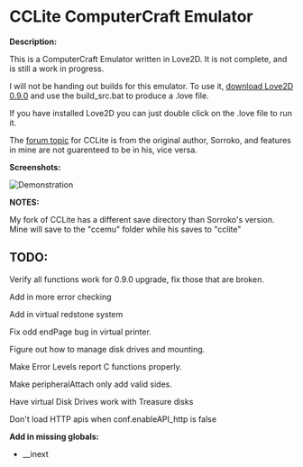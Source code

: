 CCLite ComputerCraft Emulator
=============================

**Description:**

This is a ComputerCraft Emulator written in Love2D. It is not complete, and is still a work in progress.

I will not be handing out builds for this emulator. To use it, [download Love2D 0.9.0](http://love2d.org/) and use the build_src.bat to produce a .love file.

If you have installed Love2D you can just double click on the .love file to run it.

The [forum topic](http://www.computercraft.info/forums2/index.php?/topic/13445-lightweight-cc-emulator-download-now/) for CCLite is from the original author, Sorroko, and features in mine are not guarenteed to be in his, vice versa.

**Screenshots:**

![Demonstration](http://i.imgur.com/WBlscYk.png)

**NOTES:**

My fork of CCLite has a different save directory than Sorroko's version. Mine will save to the "ccemu" folder while his saves to "cclite"

TODO:
-----

Verify all functions work for 0.9.0 upgrade, fix those that are broken.

Add in more error checking

Add in virtual redstone system

Fix odd endPage bug in virtual printer.

Figure out how to manage disk drives and mounting.

Make Error Levels report C functions properly.

Make peripheralAttach only add valid sides.

Have virtual Disk Drives work with Treasure disks

Don't load HTTP apis when conf.enableAPI_http is false

**Add in missing globals:**

  * __inext

